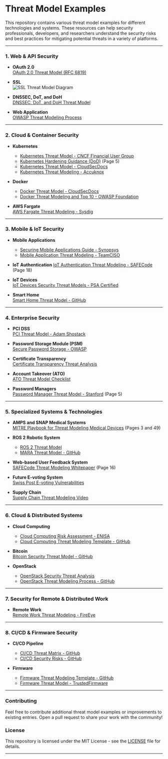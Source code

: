 # Threat Model Examples

This repository contains various threat model examples for different technologies and systems. These resources can help security professionals, developers, and researchers understand the security risks and best practices for mitigating potential threats in a variety of platforms.

---

### **1. Web & API Security**

- **OAuth 2.0**  
  [OAuth 2.0 Threat Model (RFC 6819)](https://datatracker.ietf.org/doc/html/rfc6819)

- **SSL**  
  ![SSL Threat Model Diagram](https://www.ssllabs.com/downloads/SSL_Threat_Model.png)

- **DNSSEC, DoT, and DoH**  
  [DNSSEC, DoT, and DoH Threat Model](https://www.netmeister.org/blog/doh-dot-dnssec.html)

- **Web Application**  
  [OWASP Threat Modeling Process](https://owasp.org/www-community/Threat_Modeling_Process)

---

### **2. Cloud & Container Security**

- **Kubernetes**
  - [Kubernetes Threat Model - CNCF Financial User Group](https://github.com/cncf/financial-user-group/tree/main/projects/k8s-threat-model)
  - [Kubernetes Hardening Guidance (DoD)](https://media.defense.gov/2021/Aug/03/2002820425/-1/-1/1/CTR_KUBERNETES%20HARDENING%20GUIDANCE.PDF) (Page 5)
  - [Kubernetes Threat Model - CloudSecDocs](https://cloudsecdocs.com/container_security/theory/threats/k8s_threat_model/)
  - [Kubernetes Threat Modeling - Accuknox](https://github.com/accuknox/k8sthreatmodeling)

- **Docker**
  - [Docker Threat Model - CloudSecDocs](https://cloudsecdocs.com/container_security/theory/threats/docker_threat_model/)
  - [Docker Threat Modeling and Top 10 - OWASP Foundation](https://owasp.org)

- **AWS Fargate**  
  [AWS Fargate Threat Modeling - Sysdig](https://sysdig.com/blog/ecs-fargate-threat-modeling/)

---

### **3. Mobile & IoT Security**

- **Mobile Applications**
  - [Securing Mobile Applications Guide - Synopsys](https://www.synopsys.com/content/dam/synopsys/sig-assets/ebooks/developers-guide-securing-mobile-applications-threat-modeling.pdf)
  - [Mobile Application Threat Modeling - TeamCISO](https://teamciso.com/2016/06/threat-modeling-a-mobile-application.html)

- **IoT Authentication**
  [IoT Authentication Threat Modeling - SAFECode](https://safecode.org/wp-content/uploads/2017/05/SAFECode_TM_Whitepaper.pdf) (Page 18)

- **IoT Devices**  
  [IoT Devices Security Threat Models - PSA Certified](https://www.psacertified.org/development-resources/building-in-security/threat-models/)

- **Smart Home**  
  [Smart Home Threat Model - GitHub](https://github.com/kkredit/smart-home-threat-model)

---

### **4. Enterprise Security**

- **PCI DSS**  
  [PCI Threat Model - Adam Shostack](https://shostack.org/files/papers/A_PCI_Threat_Model_2020.pdf)

- **Password Storage Module (PSM)**  
  [Secure Password Storage - OWASP](https://owasp.org/www-pdf-archive//Secure_Password_Storage.pdf)

- **Certificate Transparency**  
  [Certificate Transparency Threat Analysis](https://datatracker.ietf.org/doc/html/draft-ietf-trans-threat-analysis-16)

- **Account Takeover (ATO)**  
  [ATO Threat Model Checklist](https://raw.githubusercontent.com/magoo/ato-checklist/master/model.svg)

- **Password Managers**  
  [Password Manager Threat Model - Stanford](https://crypto.stanford.edu/~dabo/pubs/papers/pwdmgrBrowser.pdf) (Page 5)

---

### **5. Specialized Systems & Technologies**

- **AMPS and SNAP Medical Systems**  
  [MITRE Playbook for Threat Modeling Medical Devices](https://www.mitre.org/sites/default/files/publications/Playbook-for-Threat-Modeling-Medical-Devices.pdf) (Pages 3 and 49)

- **ROS 2 Robotic System**
  - [ROS 2 Threat Model](https://design.ros2.org/articles/ros2_threat_model.html)
  - [MARA Threat Model - GitHub](https://github.com/AcutronicRobotics/MARA_threat_model)

- **Web-based User Feedback System**  
  [SAFECode Threat Modeling Whitepaper](https://safecode.org/wp-content/uploads/2017/05/SAFECode_TM_Whitepaper.pdf) (Page 16)

- **Future E-voting System**  
  [Swiss Post E-voting Vulnerabilities](https://www.reversemode.com/2022/01/finding-vulnerabilities-in-swiss-posts.html?m=1#AttackSurface)

- **Supply Chain**  
  [Supply Chain Threat Modeling Video](https://www.youtube.com/watch?v=EHx_-u3JH8Q)

---

### **6. Cloud & Distributed Systems**

- **Cloud Computing**
  - [Cloud Computing Risk Assessment - ENISA](https://www.enisa.europa.eu/publications/cloud-computing-risk-assessment/@@download/fullReport)
  - [Cloud Computing Threat Modeling Template - GitHub](https://github.com/nets4geeks/CCCTM_template)

- **Bitcoin**  
  [Bitcoin Security Threat Model - GitHub](https://github.com/JWWeatherman/bitcoin_security_threat_model)

- **OpenStack**
  - [OpenStack Security Threat Analysis](https://wiki.openstack.org/wiki/Security/Threat_Analysis)
  - [OpenStack Threat Modeling Process - GitHub](https://github.com/shohel02/OpenStack_Threat_Modelling/blob/master/Threat_modeling_process.md)

---

### **7. Security for Remote & Distributed Work**

- **Remote Work**  
  [Remote Work Threat Modeling - FireEye](https://www.fireeye.com/blog/executive-perspective/2020/03/remote-work-in-an-age-of-covid-19-threat-modeling-the-risks.html)

---

### **8. CI/CD & Firmware Security**

- **CI/CD Pipeline**
  - [CI/CD Threat Matrix - GitHub](https://github.com/rung/threat-matrix-cicd)
  - [CI/CD Security Risks - GitHub](https://github.com/cider-security-research/top-10-cicd-security-risks)

- **Firmware**
  - [Firmware Threat Modeling Template - GitHub](https://github.com/bpoudel7/Firmware-Threat-Modeling-Template)
  - [Firmware Threat Model - TrustedFirmware](https://tf-m-user-guide.trustedfirmware.org/docs/security/threat_models/generic_threat_model.html)

---

### **Contributing**

Feel free to contribute additional threat model examples or improvements to existing entries. Open a pull request to share your work with the community!

### **License**

This repository is licensed under the MIT License - see the [LICENSE](LICENSE) file for details.

---
